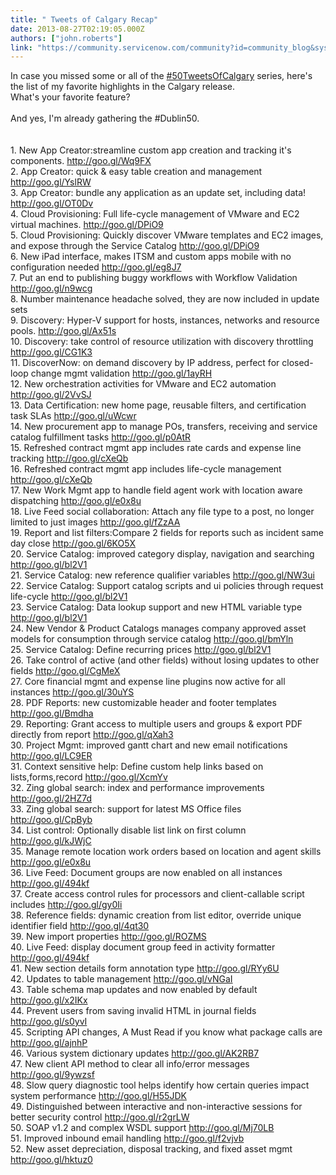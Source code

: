 ```yaml
---
title: " Tweets of Calgary Recap"
date: 2013-08-27T02:19:05.000Z
authors: ["john.roberts"]
link: "https://community.servicenow.com/community?id=community_blog&sys_id=306ceaa1dbd0dbc01dcaf3231f961913"
---
```

<p>In case you missed some or all of the <a title="witter.com/search?q=%2350TweetsOfCalgary" href="https://twitter.com/search?q=%2350TweetsOfCalgary">#50TweetsOfCalgary</a> series, here's the list of my favorite highlights in the Calgary release.<br />What's your favorite feature?<br /><br />And yes, I'm already gathering the #Dublin50.<br /><!--break--><br /><br />1. New App Creator:streamline custom app creation and tracking it's components. <a title="o.gl/Wq9FX" href="http://goo.gl/Wq9FX">http://goo.gl/Wq9FX</a><br />2. App Creator: quick &amp; easy table creation and management <a title="o.gl/YslRW" href="http://goo.gl/YslRW">http://goo.gl/YslRW</a><br />3. App Creator: bundle any application as an update set, including data! <a title="o.gl/OT0Dv" href="http://goo.gl/OT0Dv">http://goo.gl/OT0Dv</a><br />4. Cloud Provisioning: Full life-cycle management of VMware and EC2 virtual machines. <a title="o.gl/DPiO9" href="http://goo.gl/DPiO9">http://goo.gl/DPiO9</a> <br />5. Cloud Provisioning: Quickly discover VMware templates and EC2 images, and expose through the Service Catalog <a title="o.gl/DPiO9" href="http://goo.gl/DPiO9">http://goo.gl/DPiO9</a><br />6. New iPad interface, makes ITSM and custom apps mobile with no configuration needed <a title="o.gl/eg8J7" href="http://goo.gl/eg8J7">http://goo.gl/eg8J7</a><br />7. Put an end to publishing buggy workflows with Workflow Validation <a title="o.gl/n9wcg" href="http://goo.gl/n9wcg">http://goo.gl/n9wcg</a><br />8. Number maintenance headache solved, they are now included in update sets <br />9. Discovery: Hyper-V support for hosts, instances, networks and resource pools. <a title="o.gl/Ax51s" href="http://goo.gl/Ax51s">http://goo.gl/Ax51s</a><br />10. Discovery: take control of resource utilization with discovery throttling <a title="o.gl/CG1K3" href="http://goo.gl/CG1K3">http://goo.gl/CG1K3</a><br />11. DiscoverNow: on demand discovery by IP address, perfect for closed-loop change mgmt validation <a title="o.gl/1ayRH" href="http://goo.gl/1ayRH">http://goo.gl/1ayRH</a><br />12. New orchestration activities for VMware and EC2 automation <a title="o.gl/2VvSJ" href="http://goo.gl/2VvSJ">http://goo.gl/2VvSJ</a><br />13. Data Certification: new home page, reusable filters, and certification task SLAs <a title="o.gl/uWcwr" href="http://goo.gl/uWcwr">http://goo.gl/uWcwr</a><br />14. New procurement app to manage POs, transfers, receiving and service catalog fulfillment tasks <a title="o.gl/p0AtR" href="http://goo.gl/p0AtR">http://goo.gl/p0AtR</a><br />15. Refreshed contract mgmt app includes rate cards and expense line tracking <a title="o.gl/cXeQb" href="http://goo.gl/cXeQb">http://goo.gl/cXeQb</a><br />16. Refreshed contract mgmt app includes life-cycle management <a title="o.gl/cXeQb" href="http://goo.gl/cXeQb">http://goo.gl/cXeQb</a><br />17. New Work Mgmt app to handle field agent work with location aware dispatching <a title="o.gl/e0x8u" href="http://goo.gl/e0x8u">http://goo.gl/e0x8u</a><br />18. Live Feed social collaboration: Attach any file type to a post, no longer limited to just images <a title="o.gl/fZzAA" href="http://goo.gl/fZzAA">http://goo.gl/fZzAA</a><br />19. Report and list filters:Compare 2 fields for reports such as incident same day close <a title="o.gl/6KO5X" href="http://goo.gl/6KO5X">http://goo.gl/6KO5X</a><br />20. Service Catalog: improved category display, navigation and searching <a title="o.gl/bl2V1" href="http://goo.gl/bl2V1">http://goo.gl/bl2V1</a><br />21. Service Catalog: new reference qualifier variables <a title="o.gl/NW3ui" href="http://goo.gl/NW3ui">http://goo.gl/NW3ui</a><br />22. Service Catalog: Support catalog scripts and ui policies through request life-cycle <a title="o.gl/bl2V1" href="http://goo.gl/bl2V1">http://goo.gl/bl2V1</a><br />23. Service Catalog: Data lookup support and new HTML variable type <a title="o.gl/bl2V1" href="http://goo.gl/bl2V1">http://goo.gl/bl2V1</a><br />24. New Vendor &amp; Product Catalogs manages company approved asset models for consumption through service catalog <a title="o.gl/bmYln" href="http://goo.gl/bmYln">http://goo.gl/bmYln</a><br />25. Service Catalog: Define recurring prices <a title="o.gl/bl2V1" href="http://goo.gl/bl2V1">http://goo.gl/bl2V1</a><br />26. Take control of active (and other fields) without losing updates to other fields <a title="o.gl/CgMeX" href="http://goo.gl/CgMeX">http://goo.gl/CgMeX</a><br />27. Core financial mgmt and expense line plugins now active for all instances <a title="o.gl/30uYS" href="http://goo.gl/30uYS">http://goo.gl/30uYS</a><br />28. PDF Reports: new customizable header and footer templates <a title="o.gl/Bmdha" href="http://goo.gl/Bmdha">http://goo.gl/Bmdha</a><br />29. Reporting: Grant access to multiple users and groups &amp; export PDF directly from report <a title="o.gl/qXah3" href="http://goo.gl/qXah3">http://goo.gl/qXah3</a><br />30. Project Mgmt: improved gantt chart and new email notifications <a title="o.gl/LC9ER" href="http://goo.gl/LC9ER">http://goo.gl/LC9ER</a><br />31. Context sensitive help: Define custom help links based on lists,forms,record <a title="o.gl/XcmYv" href="http://goo.gl/XcmYv">http://goo.gl/XcmYv</a><br />32. Zing global search: index and performance improvements <a title="o.gl/2HZ7d" href="http://goo.gl/2HZ7d">http://goo.gl/2HZ7d</a><br />33. Zing global search: support for latest MS Office files <a title="o.gl/CpByb" href="http://goo.gl/CpByb">http://goo.gl/CpByb</a><br />34. List control: Optionally disable list link on first column <a title="o.gl/kJWjC" href="http://goo.gl/kJWjC">http://goo.gl/kJWjC</a><br />35. Manage remote location work orders based on location and agent skills <a title="o.gl/e0x8u" href="http://goo.gl/e0x8u">http://goo.gl/e0x8u</a> <br />36. Live Feed: Document groups are now enabled on all instances <a title="o.gl/494kf" href="http://goo.gl/494kf">http://goo.gl/494kf</a><br />37. Create access control rules for processors and client-callable script includes <a title="o.gl/gy0Ii" href="http://goo.gl/gy0Ii">http://goo.gl/gy0Ii</a><br />38. Reference fields: dynamic creation from list editor, override unique identifier field <a title="o.gl/4qt30" href="http://goo.gl/4qt30">http://goo.gl/4qt30</a><br />39. New import properties <a title="o.gl/ROZMS" href="http://goo.gl/ROZMS">http://goo.gl/ROZMS</a><br />40. Live Feed: display document group feed in activity formatter <a title="o.gl/494kf" href="http://goo.gl/494kf">http://goo.gl/494kf</a><br />41. New section details form annotation type <a title="o.gl/RYy6U" href="http://goo.gl/RYy6U">http://goo.gl/RYy6U</a><br />42. Updates to table management <a title="o.gl/vNGaI" href="http://goo.gl/vNGaI">http://goo.gl/vNGaI</a><br />43. Table schema map updates and now enabled by default <a title="o.gl/x2IKx" href="http://goo.gl/x2IKx">http://goo.gl/x2IKx</a><br />44. Prevent users from saving invalid HTML in journal fields <a title="o.gl/s0yvI" href="http://goo.gl/s0yvI">http://goo.gl/s0yvI</a><br />45. Scripting API changes, A Must Read if you know what package calls are <a title="o.gl/ajnhP" href="http://goo.gl/ajnhP">http://goo.gl/ajnhP</a><br />46. Various system dictionary updates <a title="o.gl/AK2RB7" href="http://goo.gl/AK2RB7">http://goo.gl/AK2RB7</a><br />47. New client API method to clear all info/error messages <a title="o.gl/9ywzsf" href="http://goo.gl/9ywzsf">http://goo.gl/9ywzsf</a><br />48. Slow query diagnostic tool helps identify how certain queries impact system performance <a title="o.gl/H55JDK" href="http://goo.gl/H55JDK">http://goo.gl/H55JDK</a><br />49. Distinguished between interactive and non-interactive sessions for better security control <a title="o.gl/r2grLW" href="http://goo.gl/r2grLW">http://goo.gl/r2grLW</a> <br />50. SOAP v1.2 and complex WSDL support <a title="o.gl/Mj70LB" href="http://goo.gl/Mj70LB">http://goo.gl/Mj70LB</a><br />51. Improved inbound email handling <a title="o.gl/f2vjvb" href="http://goo.gl/f2vjvb">http://goo.gl/f2vjvb</a><br />52. New asset depreciation, disposal tracking, and fixed asset mgmt <a title="o.gl/hktuz0" href="http://goo.gl/hktuz0">http://goo.gl/hktuz0</a></p>